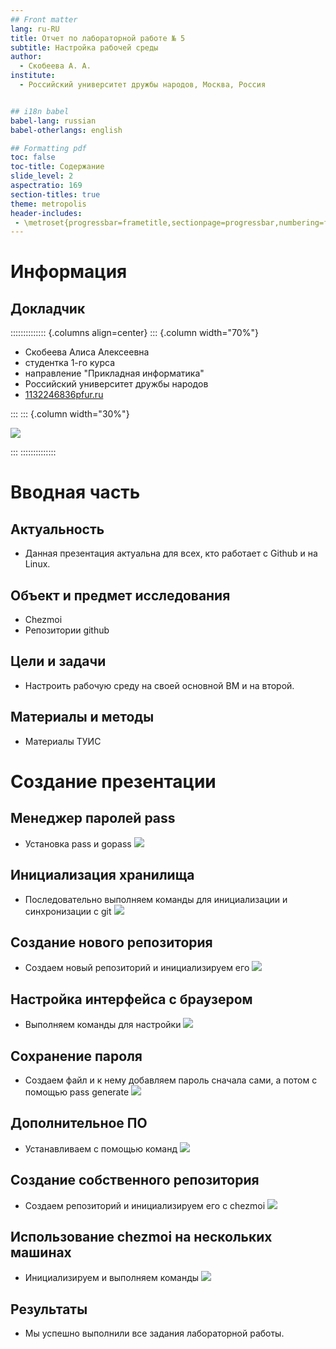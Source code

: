 ```yaml
---
## Front matter
lang: ru-RU
title: Отчет по лабораторной работе № 5
subtitle: Настройка рабочей среды
author:
  - Скобеева А. А.
institute:
  - Российский университет дружбы народов, Москва, Россия


## i18n babel
babel-lang: russian
babel-otherlangs: english

## Formatting pdf
toc: false
toc-title: Содержание
slide_level: 2
aspectratio: 169
section-titles: true
theme: metropolis
header-includes:
 - \metroset{progressbar=frametitle,sectionpage=progressbar,numbering=fraction}
---
```


# Информация

## Докладчик

:::::::::::::: {.columns align=center}
::: {.column width="70%"}

  * Скобеева Алиса Алексеевна
  * студентка 1-го курса
  * направление "Прикладная информатика"
  * Российский университет дружбы народов
  * [1132246836pfur.ru](mailto:1132246836@pfur.ru)

:::
::: {.column width="30%"}

![](./image/skalisa.jpg)

:::
::::::::::::::

# Вводная часть

## Актуальность

- Данная презентация актуальна для всех, кто работает с Github и на Linux. 

## Объект и предмет исследования

- Chezmoi
- Репозитории github

## Цели и задачи

- Настроить рабочую среду на своей основной ВМ и на второй.

## Материалы и методы

- Материалы ТУИС

# Создание презентации

## Менеджер паролей pass

- Установка pass и gopass
![](./image/1.png)

## Инициализация хранилища

- Последовательно выполняем команды для инициализации и синхронизации с git
![](./image/3.png)

## Создание нового репозитория

- Создаем новый репозиторий и инициализируем его
![](./image/5.png)

## Настройка интерфейса с браузером
- Выполняем команды для настройки
![](./image/6.png)

## Сохранение пароля

- Создаем файл и к нему добавляем пароль сначала сами, а потом с помощью pass generate
![](./image/8.png)

## Дополнительное ПО

- Устанавливаем с помощью команд
![](./image/9.png)

## Создание собственного репозитория

- Создаем репозиторий и инициализируем его с chezmoi
![](./image/14.png)

## Использование chezmoi на нескольких машинах

- Инициализируем и выполняем команды
![](./image/18.png)


## Результаты

- Мы успешно выполнили все задания лабораторной работы.


